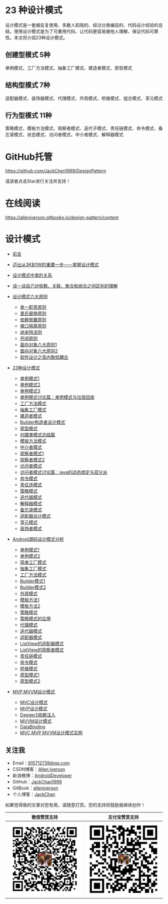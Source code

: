 # 23 种设计模式

设计模式是一套被反复使用、多数人知晓的、经过分类编目的、代码设计经验的总结。使用设计模式是为了可重用代码、让代码更容易被他人理解、保证代码可靠性。本文将介绍23种设计模式。

## 创建型模式 5种

单例模式、工厂方法模式、抽象工厂模式、建造者模式、原型模式

## 结构型模式  7种

适配器模式、装饰器模式、代理模式、外观模式、桥接模式、组合模式、享元模式

## 行为型模式 11种

策略模式、模板方法模式、观察者模式、迭代子模式、责任链模式、命令模式、备忘录模式、状态模式、访问者模式、中介者模式、解释器模式

# GitHub托管

https://github.com/JackChen1999/DesignPattern

请读者点击Star进行关注并支持！

# 在线阅读

https://alleniverson.gitbooks.io/design-pattern/content

# 设计模式

* [前言](README.md)

* [迈出从3K到1W的重要一步——掌握设计模式](design-pattern/迈出从3K到1W的重要一步——掌握设计模式.md)

* [设计模式中类的关系](design-pattern/设计模式中类的关系.md)

* [谈一谈自己对依赖、关联、聚合和组合之间区别的理解](design-pattern/谈一谈自己对依赖、关联、聚合和组合之间区别的理解.md)

* [设计模式六大原则](oop-principles/README.md)
  * [单一职责原则](design-pattern/设计模式六大原则1-单一职责原则.md)
  * [里氏替换原则](design-pattern/设计模式六大原则2-里氏替换原则.md)
  * [依赖倒置原则](design-pattern/设计模式六大原则3-依赖倒置原则.md)
  * [接口隔离原则](design-pattern/设计模式六大原则4-接口隔离原则.md)
  * [迪米特法则](design-pattern/设计模式六大原则5-迪米特法则.md)
  * [开闭原则](design-pattern/设计模式六大原则6-开闭原则.md)
  * [面向对象六大原则1](oop-principles/面向对象六大原则.md)
  * [面向对象六大原则2](oop-principles/oop-principles.md)
  * [软件设计之高内聚低耦合](oop-principles/软件设计之高内聚低耦合.md)

* [23种设计模式](design-pattern/README.md)
  * [单例模式1](design-pattern/23种设计模式1-单例模式.md)
  * [单例模式2](singleton/单例模式1.md)
  * [单例模式3](singleton/单例模式2.md)
  * [单例模式讨论篇：单例模式与垃圾回收](design-pattern/单例模式讨论篇：单例模式与垃圾回收.md)
  * [工厂方法模式](design-pattern/23种设计模式2-工厂方法模式.md)
  * [抽象工厂模式](design-pattern/23种设计模式3-抽象工厂模式.md)
  * [建造者模式](design-pattern/23种设计模式4-建造者模式.md)
  * [Builder构造者设计模式](builder/Builder构造者设计模式.md)
  * [原型模式](design-pattern/23种设计模式5-原型模式.md)
  * [创建类模式总结篇](design-pattern/创建类模式总结篇.md)
  * [模版方法模式](design-pattern/23种设计模式6-模版方法模式.md)
  * [中介者模式](design-pattern/23种设计模式7-中介者模式.md)
  * [观察者模式1](design-pattern/23种设计模式8-观察者模式.md)
  * [观察者模式2](observer/观察者设计模式.md)
  * [访问者模式](design-pattern/23种设计模式9-访问者模式.md)
  * [访问者模式讨论篇：java的动态绑定与双分派](design-pattern/访问者模式讨论篇：java的动态绑定与双分派.md)
  * [命令模式](design-pattern/23种设计模式10-命令模式.md)
  * [责任连模式](design-pattern/23种设计模式11-责任连模式.md)
  * [策略模式](design-pattern/23种设计模式12-策略模式.md)
  * [迭代器模式](design-pattern/23种设计模式13-迭代器模式.md)
  * [解释器模式](design-pattern/23种设计模式14-解释器模式.md)
  * [备忘录模式](design-pattern/23种设计模式15-备忘录模式.md)
  * [适配器设计模式](adapter/适配器设计模式.md)
  * [享元模式](flyweight/享元模式.md)
  * [装饰者模式](decorator/装饰者模式.md)

* [Android源码设计模式分析](android_design_patterns_analysis.md)
  * [单例模式1](singleton/readme.md)
  * [单例模式2](singleton/Android源码分析之单例模式.md)
  * [简单工厂模式](factory/Android源码分析之简单工厂模式.md)
  * [抽象工厂模式](factory/Android源码分析之抽象工厂模式.md)
  * [工厂方法模式](factory/Android源码分析之工厂方法模式.md)
  * [Builder模式1](builder/readme.md)
  * [Builder模式2](builder/Android源码分析之Builder模式.md)
  * [外观模式](facade/readme.md)
  * [模板方法1](template-method/readme.md)
  * [模板方法2](template-method/Android源码分析之模板方法模式.md)
  * [策略模式](strategy/README.md)
  * [策略模式的应用](strategy/策略模式的应用.md)
  * [代理模式](proxy/README.md)
  * [迭代器模式](iterator/readme.md)
  * [适配器模式](adapter/readme.md)
  * [ListView的适配器模式](adapter/Android源码之ListView的适配器模式.md)
  * [ListView的观察者模式](observer/Android设计模式源码解析之ListView观察者模式.md)
  * [责任链模式](chain-of-responsibility/readme.md)
  * [命令模式](command/readme.md)
  * [桥接模式](bridge/readme.md)
  * [原型模式1](prototype/readme.md)
  * [原型模式2](prototype/Android源码分析之原型模式.md)

* [MVP,MVVM设计模式](mvp/README.md)
  * [MVC设计模式](mvp/MVC设计模式.md)
  * [MVP设计模式](mvp/MVP设计模式.md)
  * [Dagger2依赖注入](mvp/Dagger2依赖注入.md)
  * [MVVM设计模式](mvp/MVVM设计模式.md)
  * [DataBinding](mvp/DataBinding.md)
  * [MVC,MVP,MVVM设计模式实例](mvp/MVC,MVP,MVVM设计模式实例.md)

## 关注我

- Email：<815712739@qq.com>
- CSDN博客：[Allen Iverson](http://blog.csdn.net/axi295309066)
- 新浪微博：[AndroidDeveloper](http://weibo.com/u/1848214604?topnav=1&wvr=6&topsug=1&is_all=1)
- GitHub：[JackChan1999](https://github.com/JackChan1999)
- GitBook：[alleniverson](https://www.gitbook.com/@alleniverson)
- 个人博客：[JackChan](https://jackchan1999.github.io/)

如果觉得我的文章对您有用，请随意打赏。您的支持将鼓励我继续创作！

|                  微信赞赏支持                  |                 支付宝赞赏支持                  |
| :--------------------------------------: | :--------------------------------------: |
| <img src="assets/weixin.png" width="300" /> | <img src="assets/支付宝.jpg" width="300" /> |
